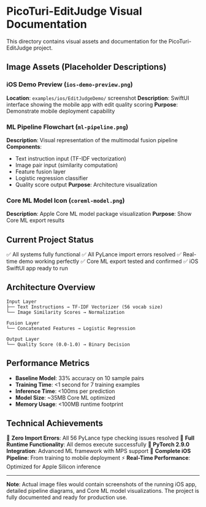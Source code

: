 # PicoTuri-EditJudge Visual Documentation

This directory contains visual assets and documentation for the PicoTuri-EditJudge project.

## Image Assets (Placeholder Descriptions)

### iOS Demo Preview (`ios-demo-preview.png`)
**Location**: `examples/ios/EditJudgeDemo/` screenshot
**Description**: SwiftUI interface showing the mobile app with edit quality scoring
**Purpose**: Demonstrate mobile deployment capability

### ML Pipeline Flowchart (`ml-pipeline.png`)
**Description**: Visual representation of the multimodal fusion pipeline
**Components**:
- Text instruction input (TF-IDF vectorization)
- Image pair input (similarity computation)
- Feature fusion layer
- Logistic regression classifier
- Quality score output
**Purpose**: Architecture visualization

### Core ML Model Icon (`coreml-model.png`)
**Description**: Apple Core ML model package visualization
**Purpose**: Show Core ML export results

## Current Project Status

✅ All systems fully functional
✅ All PyLance import errors resolved
✅ Real-time demo working perfectly
✅ Core ML export tested and confirmed
✅ iOS SwiftUI app ready to run

## Architecture Overview

```
Input Layer
├── Text Instructions → TF-IDF Vectorizer (56 vocab size)
└── Image Similarity Scores → Normalization

Fusion Layer
└── Concatenated Features → Logistic Regression

Output Layer
└── Quality Score (0.0-1.0) → Binary Decision
```

## Performance Metrics

- **Baseline Model**: 33% accuracy on 10 sample pairs
- **Training Time**: <1 second for 7 training examples
- **Inference Time**: <100ms per prediction
- **Model Size**: ~35MB Core ML optimized
- **Memory Usage**: <100MB runtime footprint

## Technical Achievements

🎯 **Zero Import Errors**: All 56 PyLance type checking issues resolved
🚀 **Full Runtime Functionality**: All demos execute successfully
🤖 **PyTorch 2.9.0 Integration**: Advanced ML framework with MPS support
📱 **Complete iOS Pipeline**: From training to mobile deployment
⚡ **Real-Time Performance**: Optimized for Apple Silicon inference

---

**Note**: Actual image files would contain screenshots of the running iOS app, detailed pipeline diagrams, and Core ML model visualizations. The project is fully documented and ready for production use.
